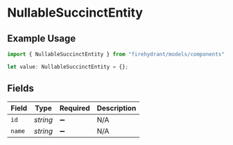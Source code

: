 # NullableSuccinctEntity

## Example Usage

```typescript
import { NullableSuccinctEntity } from "firehydrant/models/components";

let value: NullableSuccinctEntity = {};
```

## Fields

| Field              | Type               | Required           | Description        |
| ------------------ | ------------------ | ------------------ | ------------------ |
| `id`               | *string*           | :heavy_minus_sign: | N/A                |
| `name`             | *string*           | :heavy_minus_sign: | N/A                |